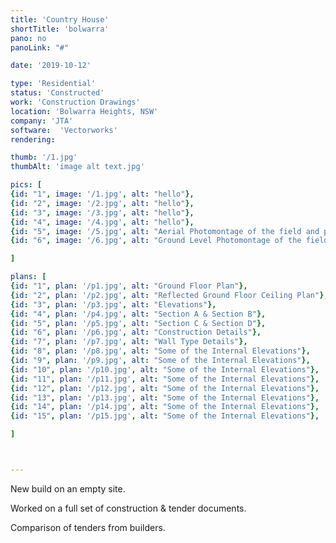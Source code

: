 ```yaml
---
title: 'Country House'
shortTitle: 'bolwarra'
pano: no
panoLink: "#"

date: '2019-10-12'

type: 'Residential'
status: 'Constructed'
work: 'Construction Drawings'
location: 'Bolwarra Heights, NSW'
company: 'JTA'
software:  'Vectorworks'
rendering: 

thumb: '/1.jpg'
thumbAlt: 'image alt text.jpg'

pics: [
{id: "1", image: '/1.jpg', alt: "hello"},
{id: "2", image: '/2.jpg', alt: "hello"},
{id: "3", image: '/3.jpg', alt: "hello"},
{id: "4", image: '/4.jpg', alt: "hello"},
{id: "5", image: '/5.jpg', alt: "Aerial Photomontage of the field and proposed facility building"},
{id: "6", image: '/6.jpg', alt: "Ground Level Photomontage of the field and proposed facility building"}

]

plans: [
{id: "1", plan: '/p1.jpg', alt: "Ground Floor Plan"},
{id: "2", plan: '/p2.jpg', alt: "Reflected Ground Floor Ceiling Plan"},
{id: "3", plan: '/p3.jpg', alt: "Elevations"},
{id: "4", plan: '/p4.jpg', alt: "Section A & Section B"},
{id: "5", plan: '/p5.jpg', alt: "Section C & Section D"},
{id: "6", plan: '/p6.jpg', alt: "Construction Details"},
{id: "7", plan: '/p7.jpg', alt: "Wall Type Details"},
{id: "8", plan: '/p8.jpg', alt: "Some of the Internal Elevations"},
{id: "9", plan: '/p9.jpg', alt: "Some of the Internal Elevations"},
{id: "10", plan: '/p10.jpg', alt: "Some of the Internal Elevations"},
{id: "11", plan: '/p11.jpg', alt: "Some of the Internal Elevations"},
{id: "12", plan: '/p12.jpg', alt: "Some of the Internal Elevations"},
{id: "13", plan: '/p13.jpg', alt: "Some of the Internal Elevations"},
{id: "14", plan: '/p14.jpg', alt: "Some of the Internal Elevations"},
{id: "15", plan: '/p15.jpg', alt: "Some of the Internal Elevations"},

]



---
```


New build on an empty site. 

Worked on a full set of construction & tender documents. 

Comparison of tenders from builders.